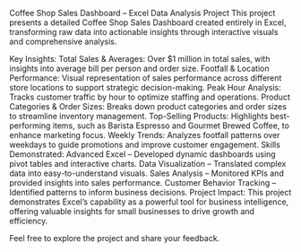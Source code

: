 Coffee Shop Sales Dashboard – Excel Data Analysis Project
This project presents a detailed Coffee Shop Sales Dashboard created entirely in Excel, transforming raw data into actionable insights through interactive visuals and comprehensive analysis.

Key Insights:
Total Sales & Averages: Over $1 million in total sales, with insights into average bill per person and order size.
Footfall & Location Performance: Visual representation of sales performance across different store locations to support strategic decision-making.
Peak Hour Analysis: Tracks customer traffic by hour to optimize staffing and operations.
Product Categories & Order Sizes: Breaks down product categories and order sizes to streamline inventory management.
Top-Selling Products: Highlights best-performing items, such as Barista Espresso and Gourmet Brewed Coffee, to enhance marketing focus.
Weekly Trends: Analyzes footfall patterns over weekdays to guide promotions and improve customer engagement.
Skills Demonstrated:
Advanced Excel – Developed dynamic dashboards using pivot tables and interactive charts.
Data Visualization – Translated complex data into easy-to-understand visuals.
Sales Analysis – Monitored KPIs and provided insights into sales performance.
Customer Behavior Tracking – Identified patterns to inform business decisions.
Project Impact:
This project demonstrates Excel’s capability as a powerful tool for business intelligence, offering valuable insights for small businesses to drive growth and efficiency.

Feel free to explore the project and share your feedback.
